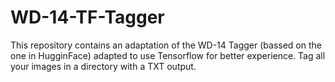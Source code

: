 # WD-14-TF-Tagger
This repository contains an adaptation of the WD-14 Tagger (bassed on the one in HugginFace) adapted to use Tensorflow for better experience. Tag all your images in a directory with a TXT output.
